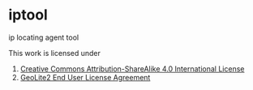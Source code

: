 # iptool
ip locating agent tool

This work is licensed under  
1. [Creative Commons Attribution-ShareAlike 4.0 International License](https://creativecommons.org/licenses/by-sa/4.0/)  
2. [GeoLite2 End User License Agreement](https://www.maxmind.com/en/geolite2/eula)
